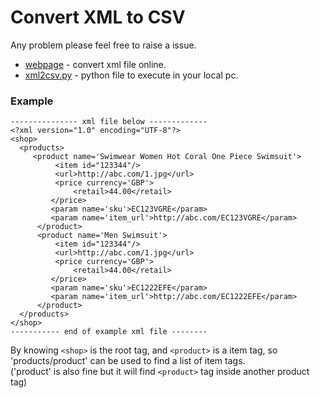 # Convert XML to CSV
Any problem please feel free to raise a issue.

* [webpage](https://fcharmy.github.io/xml2csv/) - convert xml file online.
* [xml2csv.py](https://github.com/fcharmy/xml2csv/blob/master/python/xml2csv.py) - python file to execute in your local pc.

### Example

    --------------- xml file below -------------
    <?xml version="1.0" encoding="UTF-8"?>
    <shop>
      <products>
         <product name='Swimwear Women Hot Coral One Piece Swimsuit'>
              <item id="123344"/>
              <url>http://abc.com/1.jpg</url>
              <price currency='GBP'>
                  <retail>44.00</retail>
             </price>
             <param name='sku'>EC123VGRE</param>
             <param name='item_url'>http://abc.com/EC123VGRE</param>
          </product>
          <product name='Men Swimsuit'>
              <item id="123344"/>
              <url>http://abc.com/1.jpg</url>
              <price currency='GBP'>
                  <retail>44.00</retail>
             </price>
             <param name='sku'>EC1222EFE</param>
             <param name='item_url'>http://abc.com/EC1222EFE</param>
          </product>
      </products>
    </shop>
    ----------- end of example xml file --------

By knowing `<shop>` is the root tag, and `<product>` is a item tag, so 'products/product' can be used to find a list of item tags.  
('product' is also fine but it will find `<product>` tag inside another product tag)
